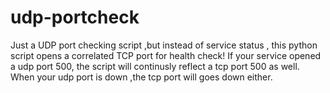 # udp-portcheck
Just a UDP port checking script ,but instead of service status , this python script opens a correlated TCP port for health check!
If your service opened a udp port 500, the script will continusly reflect a tcp port 500 as well. When your udp port is down ,the tcp port will goes down either.

